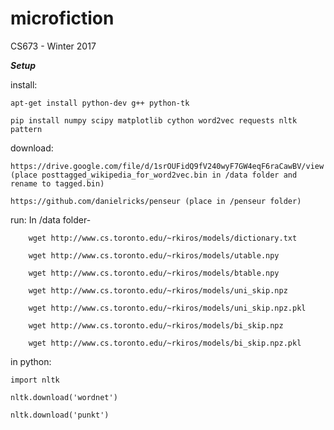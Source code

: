 # microfiction
CS673 - Winter 2017

***Setup***

install:

	apt-get install python-dev g++ python-tk
	
	pip install numpy scipy matplotlib cython word2vec requests nltk pattern 
	

download:

	https://drive.google.com/file/d/1srOUFidQ9fV240wyF7GW4eqF6raCawBV/view (place posttagged_wikipedia_for_word2vec.bin in /data folder and rename to tagged.bin)
	
	https://github.com/danielricks/penseur (place in /penseur folder)

run:
	In /data folder-
	
		wget http://www.cs.toronto.edu/~rkiros/models/dictionary.txt
		
		wget http://www.cs.toronto.edu/~rkiros/models/utable.npy
		
		wget http://www.cs.toronto.edu/~rkiros/models/btable.npy
		
		wget http://www.cs.toronto.edu/~rkiros/models/uni_skip.npz
		
		wget http://www.cs.toronto.edu/~rkiros/models/uni_skip.npz.pkl
		
		wget http://www.cs.toronto.edu/~rkiros/models/bi_skip.npz
		
		wget http://www.cs.toronto.edu/~rkiros/models/bi_skip.npz.pkl
		

in python:

	import nltk
	
	nltk.download('wordnet')
	
	nltk.download('punkt')
